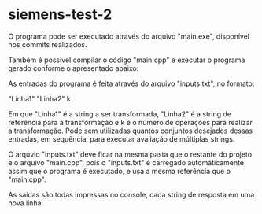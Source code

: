 # siemens-test-2

O programa pode ser executado através do arquivo "main.exe", disponível nos commits realizados.

Também é possível compilar o código "main.cpp" e executar o programa gerado conforme o apresentado abaixo.

As entradas do programa é feita através do arquivo "inputs.txt", no formato:

  "Linha1"
  "Linha2"
  k
  
Em que "Linha1" é a string a ser transformada, "Linha2" é a string de referência para a transformação e k é o número de operações para realizar a transformação. Pode sem utilizadas quantos conjuntos desejados dessas entradas, em sequência, para executar avaliação de múltiplas strings.

O arquvio "inputs.txt" deve ficar na mesma pasta que o restante do projeto e o arquivo "main.cpp", pois o "inputs.txt" é carregado automáticamente assim que o programa é executado, e usa a mesma referência que o "main.cpp".

As saídas são todas impressas no console, cada string de resposta em uma nova linha.
